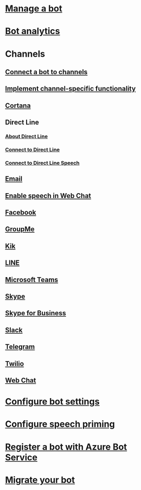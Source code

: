 # [Manage a bot](../bot-service-manage-overview.md)
# [Bot analytics](../bot-service-manage-analytics.md)
# Channels
## [Connect a bot to channels](../bot-service-manage-channels.md)
## [Implement channel-specific functionality](../v4sdk/bot-builder-channeldata.md)
## [Cortana](../bot-service-channel-connect-cortana.md) 
## Direct Line
### [About Direct Line](../bot-service-channel-directline.md)
### [Connect to Direct Line](../bot-service-channel-connect-directline.md)
### [Connect to Direct Line Speech](../bot-service-channel-connect-directlinespeech.md)
## [Email](../bot-service-channel-connect-email.md)
## [Enable speech in Web Chat](../bot-service-channel-connect-webchat-speech.md)
## [Facebook](../bot-service-channel-connect-facebook.md) 
## [GroupMe](../bot-service-channel-connect-groupme.md) 
## [Kik](../bot-service-channel-connect-kik.md) 
## [LINE](../bot-service-channel-connect-line.md)
## [Microsoft Teams](https://msdn.microsoft.com/en-us/microsoft-teams/bots)
## [Skype](../bot-service-channel-connect-skype.md)
## [Skype for Business](../bot-service-channel-connect-skypeforbusiness.md)
## [Slack](../bot-service-channel-connect-slack.md) 
## [Telegram](../bot-service-channel-connect-telegram.md) 
## [Twilio](../bot-service-channel-connect-twilio.md)
## [Web Chat](../bot-service-channel-connect-webchat.md)
# [Configure bot settings](../bot-service-manage-settings.md)
# [Configure speech priming](../bot-service-manage-speech-priming.md)
# [Register a bot with Azure Bot Service](../bot-service-quickstart-registration.md)
# [Migrate your bot](../bot-service-migrate-bot.md)
